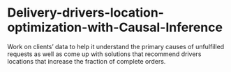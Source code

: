 # Delivery-drivers-location-optimization-with-Causal-Inference
Work  on clients’ data to help it understand the primary causes of unfulfilled requests as well as come up with solutions that recommend drivers locations that increase the fraction of complete orders. 
